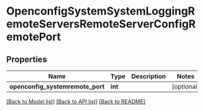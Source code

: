 # OpenconfigSystemSystemLoggingRemoteServersRemoteServerConfigRemotePort

## Properties
Name | Type | Description | Notes
------------ | ------------- | ------------- | -------------
**openconfig_systemremote_port** | **int** |  | [optional] 

[[Back to Model list]](../README.md#documentation-for-models) [[Back to API list]](../README.md#documentation-for-api-endpoints) [[Back to README]](../README.md)


